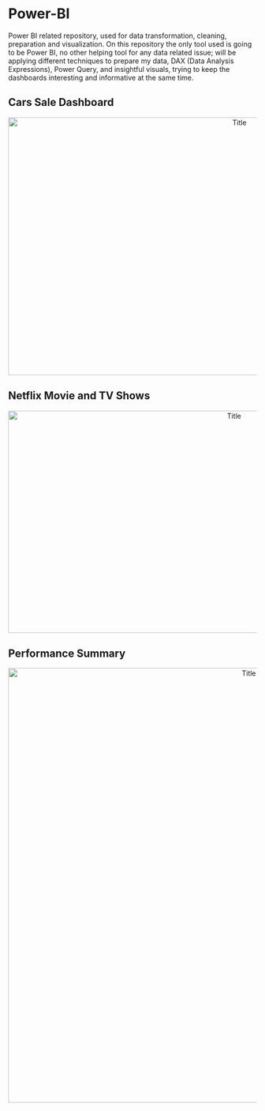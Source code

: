 # Power-BI
Power BI related repository, used for data transformation, cleaning, preparation and visualization. On this repository the only tool used is going to be Power BI, no other helping tool for any data related issue; will be applying different techniques to prepare my data, DAX (Data Analysis Expressions), Power Query, and insightful visuals, trying to keep the dashboards interesting and informative at the same time.

## Cars Sale Dashboard

<p align="center">
  <img src="https://i.imgur.com/aC9LzoV.png" alt="Title" width="922px" height="522px">
</p>

## Netflix Movie and TV Shows

<p align="center">
  <img src="https://i.imgur.com/ctMSYQu.png" alt="Title" width="900px" height="450px">
</p>

## Performance Summary

<p align="center">
  <img src="https://i.imgur.com/OWHKgso.png" alt="Title" width="960px" height="880px">
</p>
